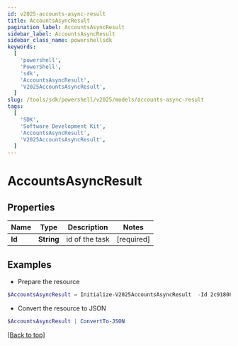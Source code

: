 ```yaml
---
id: v2025-accounts-async-result
title: AccountsAsyncResult
pagination_label: AccountsAsyncResult
sidebar_label: AccountsAsyncResult
sidebar_class_name: powershellsdk
keywords:
  [
    'powershell',
    'PowerShell',
    'sdk',
    'AccountsAsyncResult',
    'V2025AccountsAsyncResult',
  ]
slug: /tools/sdk/powershell/v2025/models/accounts-async-result
tags:
  [
    'SDK',
    'Software Development Kit',
    'AccountsAsyncResult',
    'V2025AccountsAsyncResult',
  ]
---
```


# AccountsAsyncResult

## Properties

| Name   | Type       | Description    | Notes      |
| ------ | ---------- | -------------- | ---------- |
| **Id** | **String** | id of the task | [required] |

## Examples

- Prepare the resource

```powershell
$AccountsAsyncResult = Initialize-V2025AccountsAsyncResult  -Id 2c91808474683da6017468693c260195
```

- Convert the resource to JSON

```powershell
$AccountsAsyncResult | ConvertTo-JSON
```

[[Back to top]](#)

